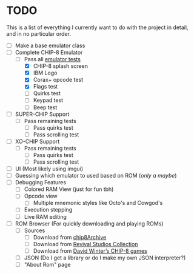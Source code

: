 # TODO

This is a list of everything I currently want to do with the project in detail, and in no particular order.

- [ ] Make a base emulator class
- [ ] Complete CHIP-8 Emulator
  - [ ] Pass all [emulator tests](https://github.com/Timendus/chip8-test-suite)
    - [x] CHIP-8 splash screen
    - [x] IBM Logo
    - [x] Corax+ opcode test
    - [x] Flags test
    - [ ] Quirks test
    - [ ] Keypad test
    - [ ] Beep test
- [ ] SUPER-CHIP Support
  - [ ] Pass remaining tests
    - [ ] Pass quirks test
    - [ ] Pass scrolling test
- [ ] XO-CHIP Support
  - [ ] Pass remaining tests
    - [ ] Pass quirks test
    - [ ] Pass scrolling test
- [ ] UI (Most likely using imgui)
- [ ] Guessing which emulator to used based on ROM (*only a maybe*)
- [ ] Debugging Features
  - [ ] Colored RAM View (just for fun tbh)
  - [ ] Opcode view
    - [ ] Multiple mnemonic styles like Octo's and Cowgod's
  - [ ] Execution stepping
  - [ ] Live RAM editing
- [ ] ROM Browser (For quickly downloading and playing ROMs)
  - [ ] Sources
    - [ ] Download from [chip8Archive](https://github.com/JohnEarnest/chip8Archive)
    - [ ] Download from [Revival Studios Collection](https://github.com/dmatlack/chip8/tree/master/roms)
    - [ ] Download from [David Winter’s CHIP-8 games](https://pong-story.com/chip8/)
  - [ ] JSON (Do I get a library or do I make my own JSON interpreter?)
  - [ ] "About Rom" page
